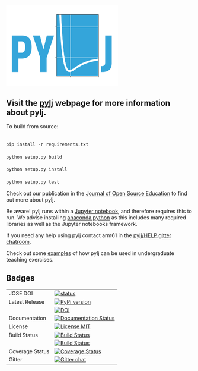 <a href="http://pythoninchemistry.org/pylj"><img src="https://github.com/arm61/pylj/blob/master/logo/logo.png?raw=true" width= "60%"/></a>

## Visit the [pylj](http://pythoninchemistry.org/pylj) webpage for more information about pylj.

To build from source:

```python

pip install -r requirements.txt

python setup.py build

python setup.py install

python setup.py test

```
Check out our publication in the [Journal of Open Source Education](http://jose.theoj.org/papers/58daa1a1a564dc8e0f99ffcdae20eb1d) to find out more about pylj.

Be aware! pylj runs within a [Jupyter notebook](http://jupyter.org/), and therefore requires this to run. We advise installing [anaconda python](https://anaconda.org/) as this includes many required libraries as well as the Jupyter notebooks framework.

If you need any help using pylj contact arm61 in the [pylj/HELP gitter chatroom](https://gitter.im/pylj/HELP).

Check out some [examples](https://github.com/arm61/pylj/tree/master/examples) of how pylj can be used in undergraduate teaching exercises.

## Badges

<table>
  <tr>
    <td>JOSE DOI</td>
    <td>
      <a href="http://jose.theoj.org/papers/58daa1a1a564dc8e0f99ffcdae20eb1d">
      <img src="http://jose.theoj.org/papers/58daa1a1a564dc8e0f99ffcdae20eb1d/status.svg" alt="status" />
      </a>
    </td>
  </tr>
  <tr>
    <td>Latest Release</td>
    <td>
      <a href="https://badge.fury.io/py/pylj">
      <img src="https://badge.fury.io/py/pylj.svg" alt="PyPi version" />
      </a>
    </td>
  </tr>
  <tr>
    <td></td>
    <td>
      <a href="https://zenodo.org/badge/latestdoi/119863480">
      <img src="https://zenodo.org/badge/119863480.svg" alt="DOI" />
      </a>
    </td>
  </tr>
  <tr>
    <td>Documentation</td>
    <td>
      <a href="http://pylj.readthedocs.io/en/latest/?badge=latest">
      <img src="https://readthedocs.org/projects/pylj/badge/?version=latest" alt="Documentation Status" />
      </a>
    </td>
  </tr>
  <tr>
    <td>License</td>
    <td>
      <a href="https://opensource.org/licenses/MIT">
      <img src="https://img.shields.io/badge/License-MIT-yellow.svg" alt="License MIT" />
      </a>
    </td>
  </tr>
  <tr>
    <td>Build Status</td>
    <td>
      <a href="https://travis-ci.org/arm61/pylj">
      <img src="https://travis-ci.org/arm61/pylj.svg?branch=master" alt="Build Status" />
      </a>
    </td>
  </tr>
  <tr>
    <td></td>
    <td>
      <a href="https://ci.appveyor.com/project/arm61/pylj">
      <img src="https://ci.appveyor.com/api/projects/status/ihtobykv8wdo6sh6?svg=true" alt="Build Status" />
      </a>
    </td>
  </tr>
  <tr>
    <td>Coverage Status</td>
    <td>
      <a href="https://codeclimate.com/github/maximillian-dolan/pylj/test_coverage">
      <img src="https://api.codeclimate.com/v1/badges/096b85783ccdf86b4086/test_coverage" alt="Coverage Status" />
      </a>
    </td>
  </tr>
  <tr>
    <td>Gitter</td>
    <td>
      <a href="https://gitter.im/pylj/Lobby#">
      <img src="https://badges.gitter.im/gitterHQ/gitter.png" alt="Gitter chat" />
      </a>
    </td>
  </tr>
</table>
